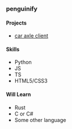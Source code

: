 ### penguinify

#### Projects
- [car axle client](https://github.com/car-axle-client/car-axle-client)

#### Skills
- Python
- JS
- TS
- HTML5/CSS3

#### Will Learn
- Rust
- C or C#
- Some other language
<!--
**Penguinify/Penguinify** is a ✨ _special_ ✨ repository because its `README.md` (this file) appears on your GitHub profile.

Here are some ideas to get you started:

- 🔭 I’m currently working on ...
- 🌱 I’m currently learning ...
- 👯 I’m looking to collaborate on ...
- 🤔 I’m looking for help with ...
- 💬 Ask me about ...
- 📫 How to reach me: ...
- 😄 Pronouns: ...
- ⚡ Fun fact: ...
-->
